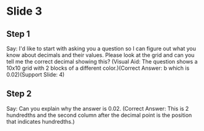 # Slide 3

## Step 1

Say: I'd like to start with asking you a question so I can figure out what you know about decimals and their values. Please look at the grid and can you tell me the correct decimal showing this? (Visual Aid: The question shows a 10x10 grid with 2 blocks of a different color.)(Correct Answer: b which is 0.02)(Support Slide: 4)

## Step 2

Say: Can you explain why the answer is 0.02. (Correct Answer: This is 2 hundredths and the second column after the decimal point is the position that indicates hundredths.)
